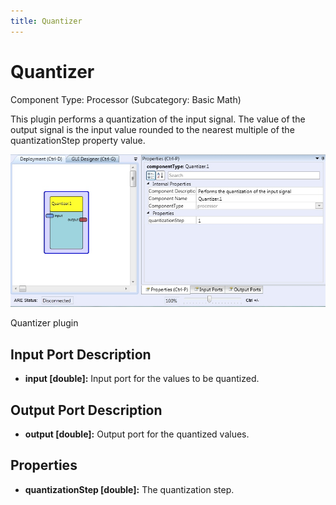 ```yaml
---
title: Quantizer
---
```


# Quantizer

Component Type: Processor (Subcategory: Basic Math)

This plugin performs a quantization of the input signal. The value of the output signal is the input value rounded to the nearest multiple of the quantizationStep property value.

![Screenshot: Quantizer plugin](./img/quantizer.jpg "Screenshot: Quantizer plugin")

Quantizer plugin

## Input Port Description

*   **input \[double\]:** Input port for the values to be quantized.

## Output Port Description

*   **output \[****double****\]:** Output port for the quantized values.

## Properties

*   **quantizationStep \[double\]:** The quantization step.